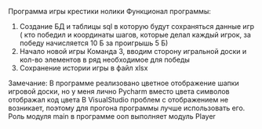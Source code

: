 Программа игры крестики нолики
Функционал программы:
1) Создание БД и таблицы sql в которую будут сохраняться данные игр ( кто победил и координаты шагов, которые делал каждый игрок, за победу начисляется 10 Б за проигрышь 5 Б)
2) Начало новой игры Команда 3, вводим сторону игральной доски и кол-во элементов в ряд необходимое для победы
3) Сохранение истории игры в файл xlsx
   
Замечание: В программе реализовано цветное отображение шапки игровой доски, но у меня лично Pycharm вместо цвета символов отображал код цвета
В VisualStudio проблем с отображением не возникает, поэтому для прогона программы лучше использовать его.
Роль модуля main в программе ооп выполняет модуль Player 
